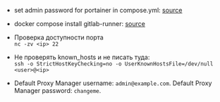 - set admin password for portainer in compose.yml: 
[source](`https://gist.github.com/deviantony/62c009b41bde5e078b1a7de9f11f5e55)

- docker compose install gitlab-runner: [source](https://gitlab.com/TyIsI/gitlab-runner-docker-compose/-/blob/main/docker-compose.yml?ref_type=heads)

- Проверка доступности порта  
`nc -zv <ip> 22`

- Не проверять known_hosts и не писать туда:  
`ssh -o StrictHostKeyChecking=no -o UserKnownHostsFile=/dev/null <user>@<ip>`

- Default Proxy Manager username: `admin@example.com`. Default Proxy Manager password: `changeme`.